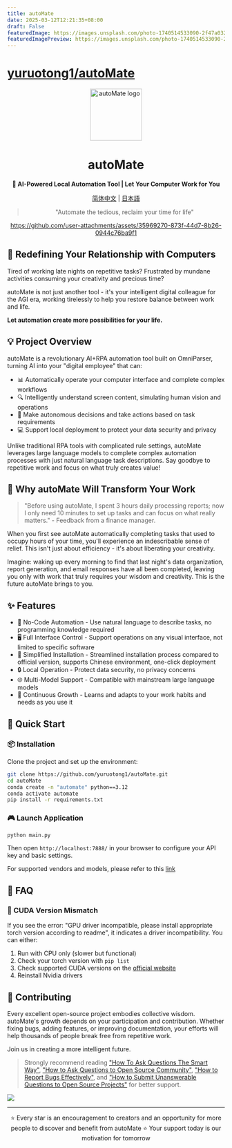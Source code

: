 ```yaml
---
title: autoMate
date: 2025-03-12T12:21:35+08:00
draft: False
featuredImage: https://images.unsplash.com/photo-1740514533090-2f47a0320747?ixid=M3w0NjAwMjJ8MHwxfHJhbmRvbXx8fHx8fHx8fDE3NDE3NTMxOTh8&ixlib=rb-4.0.3
featuredImagePreview: https://images.unsplash.com/photo-1740514533090-2f47a0320747?ixid=M3w0NjAwMjJ8MHwxfHJhbmRvbXx8fHx8fHx8fDE3NDE3NTMxOTh8&ixlib=rb-4.0.3
---
```


# [yuruotong1/autoMate](https://github.com/yuruotong1/autoMate)

<div align="center"><a name="readme-top"></a>

<img src="./resources/logo.png" width="120" height="120" alt="autoMate logo">
<h1>autoMate</h1>
<p><b>🤖 AI-Powered Local Automation Tool | Let Your Computer Work for You</b></p>

[简体中文](./README_CN.md) | [日本語](./README_JA.md)

>"Automate the tedious, reclaim your time for life"


https://github.com/user-attachments/assets/35969270-873f-44d7-8b26-0944c76ba9f1




</div>

## 💫 Redefining Your Relationship with Computers

Tired of working late nights on repetitive tasks? Frustrated by mundane activities consuming your creativity and precious time?

autoMate is not just another tool - it's your intelligent digital colleague for the AGI era, working tirelessly to help you restore balance between work and life.

**Let automation create more possibilities for your life.**

## 💡 Project Overview
autoMate is a revolutionary AI+RPA automation tool built on OmniParser, turning AI into your "digital employee" that can:

- 📊 Automatically operate your computer interface and complete complex workflows
- 🔍 Intelligently understand screen content, simulating human vision and operations
- 🧠 Make autonomous decisions and take actions based on task requirements
- 💻 Support local deployment to protect your data security and privacy

Unlike traditional RPA tools with complicated rule settings, autoMate leverages large language models to complete complex automation processes with just natural language task descriptions. Say goodbye to repetitive work and focus on what truly creates value!

## 🌟 Why autoMate Will Transform Your Work

> "Before using autoMate, I spent 3 hours daily processing reports; now I only need 10 minutes to set up tasks and can focus on what really matters." - Feedback from a finance manager.

When you first see autoMate automatically completing tasks that used to occupy hours of your time, you'll experience an indescribable sense of relief. This isn't just about efficiency - it's about liberating your creativity.

Imagine: waking up every morning to find that last night's data organization, report generation, and email responses have all been completed, leaving you only with work that truly requires your wisdom and creativity. This is the future autoMate brings to you.

## ✨ Features

- 🔮 No-Code Automation - Use natural language to describe tasks, no programming knowledge required
- 🖥️ Full Interface Control - Support operations on any visual interface, not limited to specific software
- 🚅 Simplified Installation - Streamlined installation process compared to official version, supports Chinese environment, one-click deployment
- 🔒 Local Operation - Protect data security, no privacy concerns
- 🌐 Multi-Model Support - Compatible with mainstream large language models
- 💎 Continuous Growth - Learns and adapts to your work habits and needs as you use it

## 🚀 Quick Start

### 📦 Installation
Clone the project and set up the environment:

```bash
git clone https://github.com/yuruotong1/autoMate.git
cd autoMate
conda create -n "automate" python==3.12
conda activate automate
pip install -r requirements.txt
```
### 🎮 Launch Application

```bash
python main.py
```
Then open `http://localhost:7888/` in your browser to configure your API key and basic settings.

For supported vendors and models, please refer to this [link](./SUPPORT_MODEL.md)

## 📝 FAQ

### 🔧 CUDA Version Mismatch
If you see the error: "GPU driver incompatible, please install appropriate torch version according to readme", it indicates a driver incompatibility. You can either:

1. Run with CPU only (slower but functional)
2. Check your torch version with `pip list`
3. Check supported CUDA versions on the [official website](https://pytorch.org/get-started/locally/)
4. Reinstall Nvidia drivers

## 🤝 Contributing

Every excellent open-source project embodies collective wisdom. autoMate's growth depends on your participation and contribution. Whether fixing bugs, adding features, or improving documentation, your efforts will help thousands of people break free from repetitive work.

Join us in creating a more intelligent future.

> Strongly recommend reading ["How To Ask Questions The Smart Way"](https://github.com/ryanhanwu/How-To-Ask-Questions-The-Smart-Way), ["How to Ask Questions to Open Source Community"](https://github.com/seajs/seajs/issues/545), ["How to Report Bugs Effectively"](http://www.chiark.greenend.org.uk/%7Esgtatham/bugs.html), and ["How to Submit Unanswerable Questions to Open Source Projects"](https://zhuanlan.zhihu.com/p/25795393) for better support.

<a href="https://github.com/yuruotong1/autoMate/graphs/contributors">
  <img src="https://contrib.rocks/image?repo=yuruotong1/autoMate" />
</a>

---

<div align="center">
⭐ Every star is an encouragement to creators and an opportunity for more people to discover and benefit from autoMate ⭐
Your support today is our motivation for tomorrow
</div>
